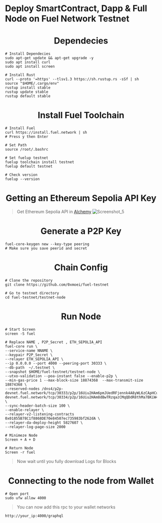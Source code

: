 # Deploy SmartContract, Dapp & Full Node on Fuel Network Testnet

<h1 align="center"> Dependecies </h1>

```console
# Install Dependecies
sudo apt-get update && apt-get upgrade -y
sudo apt install curl
sudo apt install screen

# Install Rust
curl --proto '=https' --tlsv1.3 https://sh.rustup.rs -sSf | sh
source "$HOME/.cargo/env"
rustup install stable
rustup update stable
rustup default stable
```

<h1 align="center"> Install Fuel Toolchain </h1>

```console
# Install Fuel
curl https://install.fuel.network | sh
# Press y then Enter

# Set Path
source /root/.bashrc

# Set fuelup testnet
fuelup toolchain install testnet
fuelup default testnet

# Check version
fuelup --version
```

<h1 align="center"> Getting an Ethereum Sepolia API Key </h1>

> Get Ethereum Sepolia API in [Alchemy](https://dashboard.alchemy.com/)
![Screenshot_5](https://github.com/0xmoei/Fuel-testnet/assets/90371338/ddb4cd12-a05a-4bb5-9509-e9481159ee56)


<h1 align="center"> Generate a P2P Key </h1>

```console
fuel-core-keygen new --key-type peering
# Make sure you save peerid and secret
```

<h1 align="center"> Chain Config </h1>

```console
# Clone the repository
git clone https://github.com/0xmoei/fuel-testnet

# Go to testnet directory
cd fuel-testnet/testnet-node
```

<h1 align="center"> Run Node </h1>

```console
# Start Screen
screen -S fuel

# Replace NAME , P2P_Secret , ETH_SEPOLIA_API
fuel-core run \
--service-name NNAME \
--keypair P2P_Secret \
--relayer ETH_SEPOLIA_API \
--ip 0.0.0.0 --port 4000 --peering-port 30333 \
--db-path  ~/.testnet \
--snapshot $HOME/fuel-testnet/testnet-node \
--utxo-validation --poa-instant false --enable-p2p \
--min-gas-price 1 --max-block-size 18874368  --max-transmit-size 18874368 \
--reserved-nodes /dns4/p2p-devnet.fuel.network/tcp/30333/p2p/16Uiu2HAm6pmJUedRFjennk4A8yWL6zCApHCuykzRRroqMjjxZ8o6,/dns4/p2p-devnet.fuel.network/tcp/30334/p2p/16Uiu2HAm8dBwTRzqazCMqQDdR8thMa7BKiW4ep2B4DoQQp6Qhyfd  \
--sync-header-batch-size 100 \
--enable-relayer \
--relayer-v2-listening-contracts 0x01855B78C1f8868DE70e84507ec735983bf262dA \
--relayer-da-deploy-height 5827607 \
--relayer-log-page-size 2000

# Minimeze Node
Screen + A + D

# Return Node
Screen -r fuel
```

> Now wait until you fully download Logs for Blocks

<h1 align="center"> Connecting to the node from Wallet </h1>

```
# Open port
sudo ufw allow 4000
```

> You can now add this rpc to your wallet networks
```
http://your_ip:4000/graphql
```
